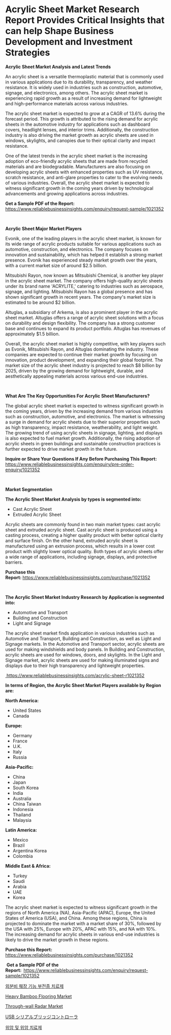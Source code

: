 <p><h1>Acrylic Sheet Market Research Report Provides Critical Insights that can help Shape Business Development and Investment Strategies</h1></p><p><strong>Acrylic Sheet Market Analysis and Latest Trends</strong></p>
<p><p>An acrylic sheet is a versatile thermoplastic material that is commonly used in various applications due to its durability, transparency, and weather resistance. It is widely used in industries such as construction, automotive, signage, and electronics, among others. The acrylic sheet market is experiencing rapid growth as a result of increasing demand for lightweight and high-performance materials across various industries.</p><p>The acrylic sheet market is expected to grow at a CAGR of 13.6% during the forecast period. This growth is attributed to the rising demand for acrylic sheets in the automotive industry for applications such as dashboard covers, headlight lenses, and interior trims. Additionally, the construction industry is also driving the market growth as acrylic sheets are used in windows, skylights, and canopies due to their optical clarity and impact resistance.</p><p>One of the latest trends in the acrylic sheet market is the increasing adoption of eco-friendly acrylic sheets that are made from recycled materials and are biodegradable. Manufacturers are also focusing on developing acrylic sheets with enhanced properties such as UV resistance, scratch resistance, and anti-glare properties to cater to the evolving needs of various industries. Overall, the acrylic sheet market is expected to witness significant growth in the coming years driven by technological advancements and growing applications across industries.</p></p>
<p><strong>Get a Sample PDF of the Report:&nbsp;</strong> <a href="https://www.reliablebusinessinsights.com/enquiry/request-sample/1021352">https://www.reliablebusinessinsights.com/enquiry/request-sample/1021352</a></p>
<p>&nbsp;</p>
<p><strong>Acrylic Sheet Major Market Players</strong></p>
<p><p>Evonik, one of the leading players in the acrylic sheet market, is known for its wide range of acrylic products suitable for various applications such as automotive, construction, and electronics. The company focuses on innovation and sustainability, which has helped it establish a strong market presence. Evonik has experienced steady market growth over the years, with a current market size of around $2.5 billion.</p><p>Mitsubishi Rayon, now known as Mitsubishi Chemical, is another key player in the acrylic sheet market. The company offers high-quality acrylic sheets under its brand name 'ACRYLITE,' catering to industries such as aerospace, signage, and lighting. Mitsubishi Rayon has a global presence and has shown significant growth in recent years. The company's market size is estimated to be around $2 billion.</p><p>Altuglas, a subsidiary of Arkema, is also a prominent player in the acrylic sheet market. Altuglas offers a range of acrylic sheet solutions with a focus on durability and design flexibility. The company has a strong customer base and continues to expand its product portfolio. Altuglas has revenues of approximately $1.5 billion.</p><p>Overall, the acrylic sheet market is highly competitive, with key players such as Evonik, Mitsubishi Rayon, and Altuglas dominating the industry. These companies are expected to continue their market growth by focusing on innovation, product development, and expanding their global footprint. The market size of the acrylic sheet industry is projected to reach $8 billion by 2025, driven by the growing demand for lightweight, durable, and aesthetically appealing materials across various end-use industries.</p></p>
<p>&nbsp;</p>
<p><strong>What Are The Key Opportunities For Acrylic Sheet Manufacturers?</strong></p>
<p><p>The global acrylic sheet market is expected to witness significant growth in the coming years, driven by the increasing demand from various industries such as construction, automotive, and electronics. The market is witnessing a surge in demand for acrylic sheets due to their superior properties such as high transparency, impact resistance, weatherability, and light weight. The growing trend of using acrylic sheets in signage, lighting, and displays is also expected to fuel market growth. Additionally, the rising adoption of acrylic sheets in green buildings and sustainable construction practices is further expected to drive market growth in the future.</p></p>
<p><strong>Inquire or Share Your Questions If Any Before Purchasing This Report:</strong> <a href="https://www.reliablebusinessinsights.com/enquiry/pre-order-enquiry/1021352">https://www.reliablebusinessinsights.com/enquiry/pre-order-enquiry/1021352</a></p>
<p>&nbsp;</p>
<p><strong>Market Segmentation</strong></p>
<p><strong>The Acrylic Sheet Market Analysis by types is segmented into:</strong></p>
<p><ul><li>Cast Acrylic Sheet</li><li>Extruded Acrylic Sheet</li></ul></p>
<p><p>Acrylic sheets are commonly found in two main market types: cast acrylic sheet and extruded acrylic sheet. Cast acrylic sheet is produced using a casting process, creating a higher quality product with better optical clarity and surface finish. On the other hand, extruded acrylic sheet is manufactured using an extrusion process, which results in a lower cost product with slightly lower optical quality. Both types of acrylic sheets offer a wide range of applications, including signage, displays, and protective barriers.</p></p>
<p><strong>Purchase this Report:&nbsp;</strong><a href="https://www.reliablebusinessinsights.com/purchase/1021352">https://www.reliablebusinessinsights.com/purchase/1021352</a></p>
<p>&nbsp;</p>
<p><strong>The Acrylic Sheet Market Industry Research by Application is segmented into:</strong></p>
<p><ul><li>Automotive and Transport</li><li>Building and Construction</li><li>Light and Signage</li></ul></p>
<p><p>The acrylic sheet market finds application in various industries such as Automotive and Transport, Building and Construction, as well as Light and Signage markets. In the Automotive and Transport sector, acrylic sheets are used for making windshields and body panels. In Building and Construction, acrylic sheets are used for windows, doors, and skylights. In the Light and Signage market, acrylic sheets are used for making illuminated signs and displays due to their high transparency and lightweight properties.</p></p>
<p><a href="https://www.reliablebusinessinsights.com/acrylic-sheet-r1021352">&nbsp;https://www.reliablebusinessinsights.com/acrylic-sheet-r1021352</a></p>
<p><strong>In terms of Region, the Acrylic Sheet Market Players available by Region are:</strong></p>
<p>
    <p> <strong> North America: </strong>
        <ul>
            <li>United States</li>
            <li>Canada</li>
        </ul>
        </p> 
    <p> <strong> Europe: </strong>
        <ul>
            <li>Germany</li>
            <li>France</li>
            <li>U.K.</li>
            <li>Italy</li>
            <li>Russia</li>
        </ul>
        </p> 
    <p> <strong> Asia-Pacific: </strong>
        <ul>
            <li>China</li>
            <li>Japan</li>
            <li>South Korea</li>
            <li>India</li>
            <li>Australia</li>
            <li>China Taiwan</li>
            <li>Indonesia</li>
            <li>Thailand</li>
            <li>Malaysia</li>
        </ul>
        </p> 
    <p> <strong> Latin America: </strong>
        <ul>
            <li>Mexico</li>
            <li>Brazil</li>
            <li>Argentina Korea</li>
            <li>Colombia</li>
        </ul>
        </p> 
    <p> <strong> Middle East & Africa: </strong>
        <ul>
            <li>Turkey</li>
            <li>Saudi</li>
            <li>Arabia</li>
            <li>UAE</li>
            <li>Korea</li>
        </ul>
    </p>
    </p>
<p><p>The acrylic sheet market is expected to witness significant growth in the regions of North America (NA), Asia-Pacific (APAC), Europe, the United States of America (USA), and China. Among these regions, China is projected to dominate the market with a market share of 30%, followed by the USA with 25%, Europe with 20%, APAC with 15%, and NA with 10%. The increasing demand for acrylic sheets in various end-use industries is likely to drive the market growth in these regions.</p></p>
<p><strong>Purchase this Report: </strong><a href="https://www.reliablebusinessinsights.com/purchase/1021352">https://www.reliablebusinessinsights.com/purchase/1021352</a></p>
<p>&nbsp;<strong>Get a Sample PDF of the Report:&nbsp;&nbsp;</strong><a href="https://www.reliablebusinessinsights.com/enquiry/request-sample/1021352">https://www.reliablebusinessinsights.com/enquiry/request-sample/1021352</a></p>
<p><strong></strong></p>
<p><p><a href="https://github.com/shade463/Market-Research-Report-List-1/blob/main/228127980827.md">외분비 췌장 기능 부전증 치료제</a></p><p><a href="https://issuu.com/reportprime-2/docs/heavy-bamboo-flooring-market-size-2030.pptx">Heavy Bamboo Flooring Market</a></p><p><a href="https://github.com/joannesouthgate/Market-Research-Report-List-3/blob/main/through-wall-radar-market.md">Through-wall Radar Market</a></p><p><a href="https://github.com/nemesis2824/Market-Research-Report-List-1/blob/main/650891587949.md">USB シリアルブリッジコントローラ</a></p><p><a href="https://github.com/FelipeGrrady654556/Market-Research-Report-List-1/blob/main/348756280826.md">위암 및 위암 치료제</a></p></p>